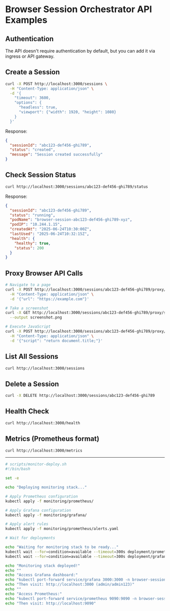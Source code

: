 # Browser Session Orchestrator API Examples

## Authentication
The API doesn't require authentication by default, but you can add it via ingress or API gateway.

## Create a Session
```bash
curl -X POST http://localhost:3000/sessions \
  -H "Content-Type: application/json" \
  -d '{
    "timeout": 3600,
    "options": {
      "headless": true,
      "viewport": {"width": 1920, "height": 1080}
    }
  }'
```

Response:
```json
{
  "sessionId": "abc123-def456-ghi789",
  "status": "created",
  "message": "Session created successfully"
}
```

## Check Session Status
```bash
curl http://localhost:3000/sessions/abc123-def456-ghi789/status
```

Response:
```json
{
  "sessionId": "abc123-def456-ghi789",
  "status": "running",
  "podName": "browser-session-abc123-def456-ghi789-xyz",
  "podIP": "10.244.1.15",
  "createdAt": "2025-06-24T10:30:00Z",
  "lastUsed": "2025-06-24T10:32:15Z",
  "health": {
    "healthy": true,
    "status": 200
  }
}
```

## Proxy Browser API Calls
```bash
# Navigate to a page
curl -X POST http://localhost:3000/sessions/abc123-def456-ghi789/proxy/navigate \
  -H "Content-Type: application/json" \
  -d '{"url": "https://example.com"}'

# Take a screenshot
curl -X GET http://localhost:3000/sessions/abc123-def456-ghi789/proxy/screenshot \
  --output screenshot.png

# Execute JavaScript
curl -X POST http://localhost:3000/sessions/abc123-def456-ghi789/proxy/execute \
  -H "Content-Type: application/json" \
  -d '{"script": "return document.title;"}'
```

## List All Sessions
```bash
curl http://localhost:3000/sessions
```

## Delete a Session
```bash
curl -X DELETE http://localhost:3000/sessions/abc123-def456-ghi789
```

## Health Check
```bash
curl http://localhost:3000/health
```

## Metrics (Prometheus format)
```bash
curl http://localhost:3000/metrics
```

---
```bash
# scripts/monitor-deploy.sh
#!/bin/bash

set -e

echo "Deploying monitoring stack..."

# Apply Prometheus configuration
kubectl apply -f monitoring/prometheus/

# Apply Grafana configuration
kubectl apply -f monitoring/grafana/

# Apply alert rules
kubectl apply -f monitoring/prometheus/alerts.yaml

# Wait for deployments

echo "Waiting for monitoring stack to be ready..."
kubectl wait --for=condition=available --timeout=300s deployment/prometheus -n browser-sessions
kubectl wait --for=condition=available --timeout=300s deployment/grafana -n browser-sessions

echo "Monitoring stack deployed!"
echo ""
echo "Access Grafana dashboard:"
echo "kubectl port-forward service/grafana 3000:3000 -n browser-sessions"
echo "Then visit: http://localhost:3000 (admin/admin123)"
echo ""
echo "Access Prometheus:"
echo "kubectl port-forward service/prometheus 9090:9090 -n browser-sessions"
echo "Then visit: http://localhost:9090"
```
